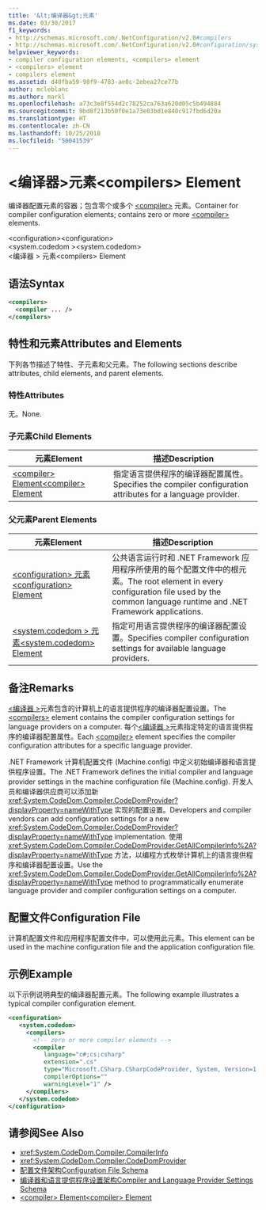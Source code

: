 ```yaml
---
title: '&lt;编译器&gt;元素'
ms.date: 03/30/2017
f1_keywords:
- http://schemas.microsoft.com/.NetConfiguration/v2.0#compilers
- http://schemas.microsoft.com/.NetConfiguration/v2.0#configuration/system.codedom/compilers
helpviewer_keywords:
- compiler configuration elements, <compilers> element
- <compilers> element
- compilers element
ms.assetid: d40fba59-98f9-4783-ae0c-2ebea27ce77b
author: mcleblanc
ms.author: markl
ms.openlocfilehash: a73c3e8f554d2c78252ca763a620d05c5b494884
ms.sourcegitcommit: 9bd8f213b50f0e1a73e03bd1e840c917fbd6d20a
ms.translationtype: HT
ms.contentlocale: zh-CN
ms.lasthandoff: 10/25/2018
ms.locfileid: "50041539"
---
```

# <a name="ltcompilersgt-element"></a><span data-ttu-id="c854b-102">&lt;编译器&gt;元素</span><span class="sxs-lookup"><span data-stu-id="c854b-102">&lt;compilers&gt; Element</span></span>
<span data-ttu-id="c854b-103">编译器配置元素的容器；包含零个或多个 [\<compiler>](../../../../../docs/framework/configure-apps/file-schema/compiler/compiler-element.md) 元素。</span><span class="sxs-lookup"><span data-stu-id="c854b-103">Container for compiler configuration elements; contains zero or more [\<compiler>](../../../../../docs/framework/configure-apps/file-schema/compiler/compiler-element.md) elements.</span></span>  
  
 <span data-ttu-id="c854b-104">\<configuration></span><span class="sxs-lookup"><span data-stu-id="c854b-104">\<configuration></span></span>  
<span data-ttu-id="c854b-105">\<system.codedom ></span><span class="sxs-lookup"><span data-stu-id="c854b-105">\<system.codedom></span></span>  
<span data-ttu-id="c854b-106">\<编译器 > 元素</span><span class="sxs-lookup"><span data-stu-id="c854b-106">\<compilers> Element</span></span>  
  
## <a name="syntax"></a><span data-ttu-id="c854b-107">语法</span><span class="sxs-lookup"><span data-stu-id="c854b-107">Syntax</span></span>  
  
```xml  
<compilers>  
  <compiler ... />  
</compilers>  
```  
  
## <a name="attributes-and-elements"></a><span data-ttu-id="c854b-108">特性和元素</span><span class="sxs-lookup"><span data-stu-id="c854b-108">Attributes and Elements</span></span>  
 <span data-ttu-id="c854b-109">下列各节描述了特性、子元素和父元素。</span><span class="sxs-lookup"><span data-stu-id="c854b-109">The following sections describe attributes, child elements, and parent elements.</span></span>  
  
### <a name="attributes"></a><span data-ttu-id="c854b-110">特性</span><span class="sxs-lookup"><span data-stu-id="c854b-110">Attributes</span></span>  
 <span data-ttu-id="c854b-111">无。</span><span class="sxs-lookup"><span data-stu-id="c854b-111">None.</span></span>  
  
### <a name="child-elements"></a><span data-ttu-id="c854b-112">子元素</span><span class="sxs-lookup"><span data-stu-id="c854b-112">Child Elements</span></span>  
  
|<span data-ttu-id="c854b-113">元素</span><span class="sxs-lookup"><span data-stu-id="c854b-113">Element</span></span>|<span data-ttu-id="c854b-114">描述</span><span class="sxs-lookup"><span data-stu-id="c854b-114">Description</span></span>|  
|-------------|-----------------|  
|[<span data-ttu-id="c854b-115">\<compiler> Element</span><span class="sxs-lookup"><span data-stu-id="c854b-115">\<compiler> Element</span></span>](../../../../../docs/framework/configure-apps/file-schema/compiler/compiler-element.md)|<span data-ttu-id="c854b-116">指定语言提供程序的编译器配置属性。</span><span class="sxs-lookup"><span data-stu-id="c854b-116">Specifies the compiler configuration attributes for a language provider.</span></span>|  
  
### <a name="parent-elements"></a><span data-ttu-id="c854b-117">父元素</span><span class="sxs-lookup"><span data-stu-id="c854b-117">Parent Elements</span></span>  
  
|<span data-ttu-id="c854b-118">元素</span><span class="sxs-lookup"><span data-stu-id="c854b-118">Element</span></span>|<span data-ttu-id="c854b-119">描述</span><span class="sxs-lookup"><span data-stu-id="c854b-119">Description</span></span>|  
|-------------|-----------------|  
|[<span data-ttu-id="c854b-120">\<configuration> 元素</span><span class="sxs-lookup"><span data-stu-id="c854b-120">\<configuration> Element</span></span>](../../../../../docs/framework/configure-apps/file-schema/configuration-element.md)|<span data-ttu-id="c854b-121">公共语言运行时和 .NET Framework 应用程序所使用的每个配置文件中的根元素。</span><span class="sxs-lookup"><span data-stu-id="c854b-121">The root element in every configuration file used by the common language runtime and .NET Framework applications.</span></span>|  
|[<span data-ttu-id="c854b-122">\<system.codedom > 元素</span><span class="sxs-lookup"><span data-stu-id="c854b-122">\<system.codedom> Element</span></span>](../../../../../docs/framework/configure-apps/file-schema/compiler/system-codedom-element.md)|<span data-ttu-id="c854b-123">指定可用语言提供程序的编译器配置设置。</span><span class="sxs-lookup"><span data-stu-id="c854b-123">Specifies compiler configuration settings for available language providers.</span></span>|  
  
## <a name="remarks"></a><span data-ttu-id="c854b-124">备注</span><span class="sxs-lookup"><span data-stu-id="c854b-124">Remarks</span></span>  
 <span data-ttu-id="c854b-125">[\<编译器 >](../../../../../docs/framework/configure-apps/file-schema/compiler/compilers-element.md)元素包含的计算机上的语言提供程序的编译器配置设置。</span><span class="sxs-lookup"><span data-stu-id="c854b-125">The [\<compilers>](../../../../../docs/framework/configure-apps/file-schema/compiler/compilers-element.md) element contains the compiler configuration settings for language providers on a computer.</span></span> <span data-ttu-id="c854b-126">每个[\<编译器 >](../../../../../docs/framework/configure-apps/file-schema/compiler/compiler-element.md)元素指定特定的语言提供程序的编译器配置属性。</span><span class="sxs-lookup"><span data-stu-id="c854b-126">Each [\<compiler>](../../../../../docs/framework/configure-apps/file-schema/compiler/compiler-element.md) element specifies the compiler configuration attributes for a specific language provider.</span></span>  
  
 <span data-ttu-id="c854b-127">.NET Framework 计算机配置文件 (Machine.config) 中定义初始编译器和语言提供程序设置。</span><span class="sxs-lookup"><span data-stu-id="c854b-127">The .NET Framework defines the initial compiler and language provider settings in the machine configuration file (Machine.config).</span></span> <span data-ttu-id="c854b-128">开发人员和编译器供应商可以添加新 <xref:System.CodeDom.Compiler.CodeDomProvider?displayProperty=nameWithType> 实现的配置设置。</span><span class="sxs-lookup"><span data-stu-id="c854b-128">Developers and compiler vendors can add configuration settings for a new <xref:System.CodeDom.Compiler.CodeDomProvider?displayProperty=nameWithType> implementation.</span></span> <span data-ttu-id="c854b-129">使用 <xref:System.CodeDom.Compiler.CodeDomProvider.GetAllCompilerInfo%2A?displayProperty=nameWithType> 方法，以编程方式枚举计算机上的语言提供程序和编译器配置设置。</span><span class="sxs-lookup"><span data-stu-id="c854b-129">Use the <xref:System.CodeDom.Compiler.CodeDomProvider.GetAllCompilerInfo%2A?displayProperty=nameWithType> method to programmatically enumerate language provider and compiler configuration settings on a computer.</span></span>  
  
## <a name="configuration-file"></a><span data-ttu-id="c854b-130">配置文件</span><span class="sxs-lookup"><span data-stu-id="c854b-130">Configuration File</span></span>  
 <span data-ttu-id="c854b-131">计算机配置文件和应用程序配置文件中，可以使用此元素。</span><span class="sxs-lookup"><span data-stu-id="c854b-131">This element can be used in the machine configuration file and the application configuration file.</span></span>  
  
## <a name="example"></a><span data-ttu-id="c854b-132">示例</span><span class="sxs-lookup"><span data-stu-id="c854b-132">Example</span></span>  
 <span data-ttu-id="c854b-133">以下示例说明典型的编译器配置元素。</span><span class="sxs-lookup"><span data-stu-id="c854b-133">The following example illustrates a typical compiler configuration element.</span></span>  
  
```xml  
<configuration>  
   <system.codedom>  
     <compilers>  
       <!-- zero or more compiler elements -->  
       <compiler   
          language="c#;cs;csharp"   
          extension=".cs"  
          type="Microsoft.CSharp.CSharpCodeProvider, System, Version=1.0.5000.0, Culture=neutral, PublicKeyToken=b77a5c561934e089"  
          compilerOptions=""    
          warningLevel="1" />  
     </compilers>  
   </system.codedom>  
</configuration>  
```  
  
## <a name="see-also"></a><span data-ttu-id="c854b-134">请参阅</span><span class="sxs-lookup"><span data-stu-id="c854b-134">See Also</span></span>  
- <xref:System.CodeDom.Compiler.CompilerInfo>  
- <xref:System.CodeDom.Compiler.CodeDomProvider>  
- [<span data-ttu-id="c854b-135">配置文件架构</span><span class="sxs-lookup"><span data-stu-id="c854b-135">Configuration File Schema</span></span>](../../../../../docs/framework/configure-apps/file-schema/index.md)  
- [<span data-ttu-id="c854b-136">编译器和语言提供程序设置架构</span><span class="sxs-lookup"><span data-stu-id="c854b-136">Compiler and Language Provider Settings Schema</span></span>](../../../../../docs/framework/configure-apps/file-schema/compiler/index.md)  
- [<span data-ttu-id="c854b-137">\<compiler> Element</span><span class="sxs-lookup"><span data-stu-id="c854b-137">\<compiler> Element</span></span>](../../../../../docs/framework/configure-apps/file-schema/compiler/compiler-element.md)
